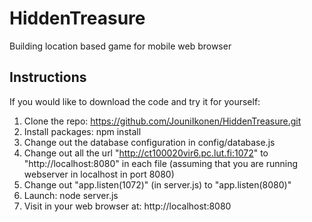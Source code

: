 # HiddenTreasure
Building location based game for mobile web browser
## Instructions
If you would like to download the code and try it for yourself:
  1. Clone the repo: https://github.com/JouniIkonen/HiddenTreasure.git
  2. Install packages: npm install
  3. Change out the database configuration in config/database.js
  4. Change out all the url "http://ct100020vir6.pc.lut.fi:1072" to "http://localhost:8080" in each file (assuming that you are running webserver in localhost in port 8080)
  5. Change out "app.listen(1072)" (in server.js) to "app.listen(8080)"
  6. Launch: node server.js
  7. Visit in your web browser at: http://localhost:8080
